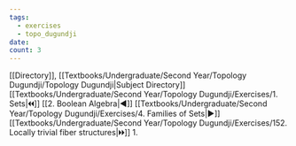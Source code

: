 ```yaml
---
tags:
  - exercises
  - topo_dugundji
date: 
count: 3
---
```

[[Directory]], [[Textbooks/Undergraduate/Second Year/Topology Dugundji/Topology Dugundji|Subject Directory]]
[[Textbooks/Undergraduate/Second Year/Topology Dugundji/Exercises/1. Sets|🞀🞀]] [[2. Boolean Algebra|◀]] [[Textbooks/Undergraduate/Second Year/Topology Dugundji/Exercises/4. Families of Sets|▶]] [[Textbooks/Undergraduate/Second Year/Topology Dugundji/Exercises/152. Locally trivial fiber structures|🞂🞂]]
1. 